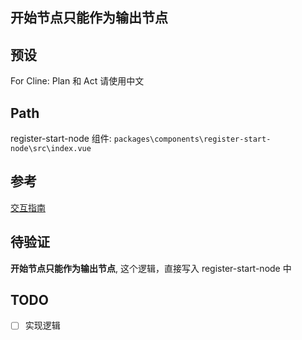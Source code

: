 ## 开始节点只能作为输出节点

## 预设

For Cline:  Plan 和 Act 请使用中文

## Path

register-start-node 组件:  `packages\components\register-start-node\src\index.vue`

## 参考

[交互指南](https://x6.antv.antgroup.com/tutorial/basic/interacting)

## 待验证

**开始节点只能作为输出节点**, 这个逻辑，直接写入 register-start-node 中

## TODO

- [ ] 实现逻辑
